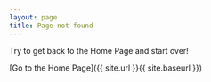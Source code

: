 ```yaml
---
layout: page
title: Page not found
---
```


Try to get back to the Home Page and start over!

[Go to the Home Page]({{ site.url }}{{ site.baseurl }})
